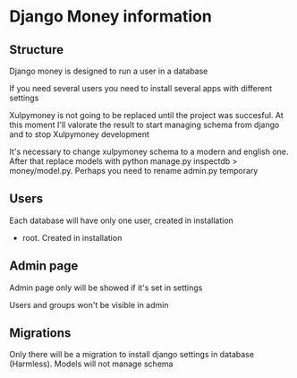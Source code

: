 # Django Money information

## Structure

Django money is designed to run a user in a database

If you need several users you need to install several apps with different settings

Xulpymoney is not going to be replaced until the project was succesful. At this moment I'll valorate the result to start managing schema from django and to stop Xulpymoney development

It's necessary to change xulpymoney schema to a modern and english one. After that replace models with python manage.py inspectdb > money/model.py. Perhaps you need to rename admin.py temporary

## Users

Each database will have only one user, created in installation

* root. Created in installation

## Admin page

Admin page only will be showed if it's set in settings

Users and groups won't be visible in admin

## Migrations

Only there will be a migration to install django settings in database (Harmless). Models will not manage schema